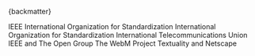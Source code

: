 
{backmatter}

<reference anchor="IEEE.754" target="https://standards.ieee.org/standard/754-2019.html">
  <front>
    <title>IEEE Standard for Binary Floating-Point Arithmetic</title>
    <author>
      <organization>IEEE</organization>
    </author>
    <date year="2019" month="June" day="13"/>
  </front>
</reference>

<reference anchor="ISO3309" target="https://www.iso.org/standard/8558.html">
  <front>
    <title>Data communication -- High-level data link control procedures -- Frame structure</title>
    <author>
      <organization>International Organization for Standardization</organization>
    </author>
    <date year="1984" month="October"/>
  </front>
  <seriesInfo name="ISO" value="3309, 3rd Edition"/>
</reference>

<reference anchor="ISO9899" target="https://www.iso.org/standard/57853.html">
  <front>
    <title>Information technology -- Programming languages -- C</title>
    <author>
      <organization>International Organization for Standardization</organization>
    </author>
    <date year="2011" />
  </front>
  <seriesInfo name="ISO/IEC" value="9899:2011" />
</reference>

<reference anchor="ITU.V42" target="https://www.itu.int/rec/T-REC-V.42">
  <front>
    <title>Error-correcting procedures for DCEs using asynchronous-to-synchronous conversion</title>
    <author>
      <organization>International Telecommunications Union</organization>
    </author>
    <date year="2002" month="March"/>
  </front>
  <seriesInfo name="ITU-T Recommendation" value="V.42" />
</reference>

<reference anchor="POSIX" target="https://standards.ieee.org/standard/1003_1-2017.html">
  <front>
    <title>Portable Operating System Interface (POSIX(R)) Base Specifications, Issue 7</title>
    <author>
      <organization>IEEE and The Open Group</organization>
    </author>
    <date year="2018"  month="Jan" day="31" />
  </front>
  <seriesInfo name="IEEE" value="1003.1-2017" />
  <seriesInfo name="DOI" value="10.1109/IEEESTD.2018.8277153" />
</reference>


<reference anchor="WebM" target="https://www.webmproject.org/docs/container/">
  <front>
    <title>WebM Container Guidelines</title>
    <author>
      <organization>The WebM Project</organization>
    </author>
    <date year="2017" month="November" day="28" />
  </front>
</reference>

<reference anchor="XHTML" target="https://www.w3.org/TR/2018/SPSD-xhtml-basic-20180327/">
  <front>
    <title>XHTML(tm) Basic 1.1 -- Second Edition</title>
  <author initials='S.' surname='McCarron' fullname='Shane McCarron'>
      <organization />
  </author>
    <date year="2018" month="March" day="27"/>
  </front>
  <seriesInfo name="W3C" value="Recommendation" />
  <seriesInfo name="Latest version available at" value="https://www.w3.org/TR/xhtml-basic" />
</reference>

<reference anchor="XML" target="https://www.w3.org/TR/2008/REC-xml-20081126/">
     <front>
       <title>Extensible Markup Language (XML) 1.0 (Fifth Edition)</title>
       <author initials="T." surname="Bray" role="editor" >
         <organization>Textuality and Netscape</organization>
       </author>
       <author initials="J" surname="Paoli" role="editor" >
         <organization />
       </author>
       <author initials="C.M" surname="Sperberg-McQueen" role="editor" >
         <organization />
       </author>
       <author initials="E." surname="Maler" role="editor" >
         <organization />
       </author>
       <author initials="F." surname="Yergeau" role="editor" >
         <organization />
       </author>
       <date year="2008" month="November" day="26"/>
     </front>
     <seriesInfo name="W3C" value="Recommendation" />
     <seriesInfo name="Latest version available at" value="https://www.w3.org/TR/xml/" />
</reference>

<reference anchor="XML-SCHEMA" target="https://www.w3.org/TR/2004/REC-xmlschema-0-20041028/">
     <front>
       <title>XML Schema Part 0: Primer Second Edition</title>
       <author initials="D.C." surname="Fallside" fullname="David C. Fallside">
         <organization />
       </author>
       <author initials="P" surname="Walmsley" fullname="Priscilla Walmsley">
         <organization />
       </author>
       <date year="2004" month="October" day="28"/>
     </front>
     <seriesInfo name="W3C" value="Recommendation" />
     <seriesInfo name="Latest version available at" value="http://www.w3.org/TR/xmlschema-0/" />
</reference>

<reference anchor="XPath" target="https://www.w3.org/TR/1999/REC-xpath-19991116">
     <front>
       <title>XML Path Language (XPath) Version 1.0</title>
       <author initials="J." surname="Clark" role="editor">
         <organization />
       </author>
       <author initials="S" surname="DeRose">
         <organization />
       </author>
       <date year="1999" month="November" day="16"/>
     </front>
     <seriesInfo name="W3C" value="Recommendation" />
     <seriesInfo name="Latest version available at" value="https://www.w3.org/TR/xpath" />
</reference>
